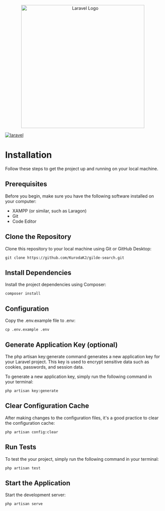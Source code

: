 <p align="center"><a href="https://laravel.com" target="_blank"><img src="https://raw.githubusercontent.com/laravel/art/master/logo-lockup/5%20SVG/2%20CMYK/1%20Full%20Color/laravel-logolockup-cmyk-red.svg" width="400" alt="Laravel Logo"></a></p>

[![laravel](https://github.com/KurodaKJ/gilde-search/actions/workflows/laravel.yml/badge.svg)](https://github.com/KurodaKJ/gilde-search/actions/workflows/laravel.yml) 

# Installation
Follow these steps to get the project up and running on your local machine.

## Prerequisites
Before you begin, make sure you have the following software installed on your computer:

- XAMPP (or similar,  such as Laragon)
- Git
- Code Editor

## Clone the Repository
Clone this repository to your local machine using Git or GitHub Desktop:

```
git clone https://github.com/KurodaKJ/gilde-search.git
```

## Install Dependencies
Install the project dependencies using Composer:

```
composer install
```

## Configuration
Copy the .env.example file to .env:

```
cp .env.example .env
```

## Generate Application Key (optional)
The php artisan key:generate command generates a new application key for your Laravel project. This key is used to encrypt sensitive data such as cookies, passwords, and session data.

To generate a new application key, simply run the following command in your terminal:
```
php artisan key:generate
```

## Clear Configuration Cache
After making changes to the configuration files, it's a good practice to clear the configuration cache:

```
php artisan config:clear
```

## Run Tests
To test the your project, simply run the following command in your terminal:

```
php artisan test
```

## Start the Application
Start the development server:

```
php artisan serve
```
